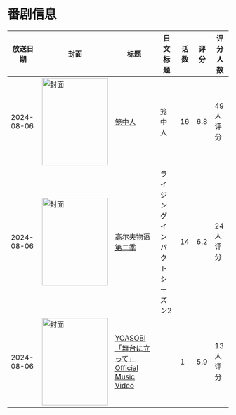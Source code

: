 # 番剧信息

|放送日期|封面|标题|日文标题|话数|评分|评分人数|
|---|---|---|---|---|---|---|
|2024-08-06|<img src="//lain.bgm.tv/pic/cover/c/5d/c4/432938_wZC5P.jpg" alt="封面" style="width:150px;height:200px;object-fit:cover;">|[笼中人](https://bangumi.tv/subject/432938)|笼中人|16|6.8|49人评分|
|2024-08-06|<img src="//lain.bgm.tv/pic/cover/c/ba/d2/469401_N222h.jpg" alt="封面" style="width:150px;height:200px;object-fit:cover;">|[高尔夫物语 第二季](https://bangumi.tv/subject/469401)|ライジングインパクト シーズン2|14|6.2|24人评分|
|2024-08-06|<img src="//lain.bgm.tv/pic/cover/c/79/09/508619_6DFgd.jpg" alt="封面" style="width:150px;height:200px;object-fit:cover;">|[YOASOBI「舞台に立って」Official Music Video](https://bangumi.tv/subject/508619)||1|5.9|13人评分|
